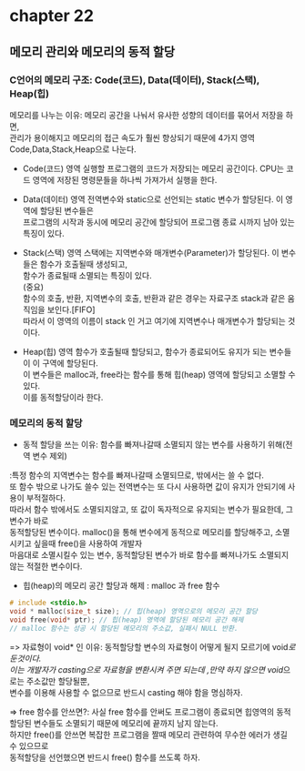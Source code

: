 # chapter 22
## 메모리 관리와 메모리의 동적 할당


### C언어의 메모리 구조: Code(코드), Data(데이터), Stack(스택), Heap(힙)
메모리를 나누는 이유: 메모리 공간을 나눠서 유사한 성향의 데이터를 묶어서 저장을 하면,<br>
관리가 용이해지고 메모리의 접근 속도가 훨씬 향상되기 때문에 4가지 영역 Code,Data,Stack,Heap으로 나눈다.<br>

* Code(코드) 영역
실행할 프로그램의 코드가 저장되는 메모리 공간이다. CPU는 코드 영역에 저장된 명령문들을 하나씩 가져가서 실행을 한다. <br>

* Data(데이터) 영역
전역변수와  static으로 선언되는 static 변수가 할당된다. 이 영역에 할당된 변수들은<br>
프로그램의 시작과 동시에 메모리 공간에 할당되어 프로그램 종료 시까지 남아 있는 특징이 있다. <br>

* Stack(스택) 영역
스택에는 지역변수와 매개변수(Parameter)가 할당된다. 이 변수들은 함수가 호출될때 생성되고,<br>
함수가 종료될때 소멸되는 특징이 있다. <br>
(중요)<br>
함수의 호출, 반환, 지역변수의 호출, 반환과 같은 경우는 자료구조 stack과 같은 움직임을 보인다.[FIFO] <br>
따라서 이 영역의 이름이 stack 인 거고 여기에 지역변수나 매개변수가 할당되는 것이다.<br>

* Heap(힙) 영역
함수가 호출될때 할당되고, 함수가 종료되어도 유지가 되는 변수들이 이 구역에 할당된다. <br>
이 변수들은 malloc과, free라는 함수를 통해 힙(heap) 영역에 할당되고 소멸할 수 있다.<br>
이를 동적할당이라 한다. <br>

### 메모리의 동적 할당

* 동적 할당을 쓰는 이유: 함수를 빠져나갈때 소멸되지 않는 변수를 사용하기 위해(전역 변수 제외)

:특정 함수의 지역변수는 함수를 빠져나갈때 소멸되므로, 밖에서는 쓸 수 없다.<br>
또 함수 밖으로 나가도 쓸수 있는 전역변수는 또 다시 사용하면 값이 유지가 안되기에 사용이 부적절하다.<br>
따라서 함수 밖에서도 소멸되지않고, 또 값이 독자적으로 유지되는 변수가 필요한데, 그 변수가 바로 <br>
동적할당된 변수이다. malloc()을 통해 변수에게 동적으로 메모리를 할당해주고, 소멸시키고 싶을때 free()을 사용하여 개발자<br>
마음대로 소멸시킬수 있는 변수, 동적할당된 변수가 바로 함수를 빠져나가도 소멸되지 않는 적절한 변수이다. <br>

* 힙(heap)의 메모리 공간 할당과 해제 : malloc 과 free 함수
```c
# include <stdio.h>
void * malloc(size_t size); // 힙(heap) 영역으로의 메모리 공간 할당
void free(void* ptr); // 힙(heap) 영역에 할당된 메모리 공간 해제
// malloc 함수는 성공 시 할당된 메모리의 주소값, 실패시 NULL 반환.
```

=> 자료형이 void* 인 이유: 동적할당할 변수의 자료형이 어떻게 될지 모르기에 void*로 둔것이다. <br>
이는 개발자가 casting으로 자료형을 변환시켜 주면 되는데 ,만약 하지 않으면 void*으로는 주소값만 할당될뿐, <br>
변수를 이용해 사용할 수 없으므로 반드시 casting 해야 함을 명심하자. <br>

=> free 함수를 안쓰면?: 사실 free 함수를 안써도 프로그램이 종료되면 힙영역의 동적할당된 변수들도 소멸되기 때문에 메모리에 끝까지
남지 않는다.<br> 하지만 free()를 안쓰면 복잡한 프로그램을 짤때 메모리 관련하여 무수한 에러가 생길 수 있으므로<br>
동적할당을 선언했으면 반드시 free() 함수를 쓰도록 하자.<br>









